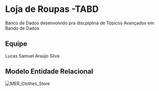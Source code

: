 # Loja de Roupas -TABD

Banco de Dados desenvolvido pra discpiplina de Tópicos Avançados em Bando de Dados

## Equipe

Lucas Samuel Araújo Silva

## Modelo Entidade Relacional

![MER_Clothes_Store](https://user-images.githubusercontent.com/56159359/112524987-2ff6d280-8d7f-11eb-8b5e-981fe2b90fa0.jpeg)
